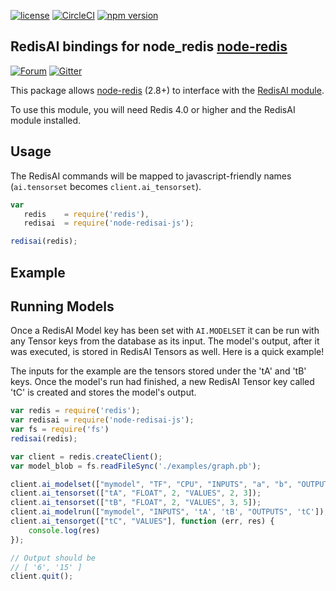 [![license](https://img.shields.io/github/license/filipecosta90/node-redisai-js.svg)](https://github.com/filipecosta90/node-redisai-js)
[![CircleCI](https://circleci.com/gh/filipecosta90/node-redisai-js/tree/master.svg?style=svg)](https://circleci.com/gh/filipecosta90/node-redisai-js/tree/master)
[![npm version](https://badge.fury.io/js/node-redisai-js.svg)](https://badge.fury.io/js/node-redisai-js)

## RedisAI bindings for node_redis [node-redis](https://github.com/NodeRedis/node_redis)
[![Forum](https://img.shields.io/badge/Forum-RedisAI-blue)](https://forum.redislabs.com/c/modules/redisai)
[![Gitter](https://badges.gitter.im/RedisLabs/RedisAI.svg)](https://gitter.im/RedisLabs/RedisAI?utm_source=badge&utm_medium=badge&utm_campaign=pr-badge)

This package allows [node-redis](https://github.com/NodeRedis/node_redis) (2.8+) to interface with the [RedisAI module](http://redisai.io/).

To use this module, you will need Redis 4.0 or higher and the RedisAI module installed.

## Usage

The RedisAI commands will be mapped to javascript-friendly names (`ai.tensorset` becomes `client.ai_tensorset`).

```js
var
   redis    = require('redis'),
   redisai  = require('node-redisai-js');

redisai(redis);
```

## Example 

## Running Models
Once a RedisAI Model key has been set with `AI.MODELSET` it can be run with any Tensor keys from the database as its input. The model's output, after it was executed, is stored in RedisAI Tensors as well.
Here is a quick example!

The inputs for the example are the tensors stored under the 'tA' and 'tB' keys. Once the model's run had finished, a new RedisAI Tensor key called 'tC' is created and stores the model's output.

```javascript
var redis = require('redis');
var redisai = require('node-redisai-js');
var fs = require('fs')
redisai(redis);

var client = redis.createClient();
var model_blob = fs.readFileSync('./examples/graph.pb');

client.ai_modelset(["mymodel", "TF", "CPU", "INPUTS", "a", "b", "OUTPUTS", "c", "BLOB", model_blob]);
client.ai_tensorset(["tA", "FLOAT", 2, "VALUES", 2, 3]);
client.ai_tensorset(["tB", "FLOAT", 2, "VALUES", 3, 5]);
client.ai_modelrun(["mymodel", "INPUTS", 'tA', 'tB', "OUTPUTS", 'tC']);
client.ai_tensorget(["tC", "VALUES"], function (err, res) {
    console.log(res)
});

// Output should be
// [ '6', '15' ]
client.quit();
```


